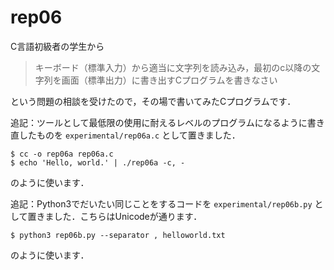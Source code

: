 # rep06

C言語初級者の学生から

> キーボード（標準入力）から適当に文字列を読み込み，最初のc以降の文字列を画面（標準出力）に書き出すCプログラムを書きなさい

という問題の相談を受けたので，その場で書いてみたCプログラムです．

追記：ツールとして最低限の使用に耐えるレベルのプログラムになるように書き直したものを `experimental/rep06a.c` として置きました．

```
$ cc -o rep06a rep06a.c
$ echo 'Hello, world.' | ./rep06a -c, -
```

のように使います．

追記：Python3でだいたい同じことをするコードを `experimental/rep06b.py` として置きました．こちらはUnicodeが通ります．

```
$ python3 rep06b.py --separator , helloworld.txt
```

のように使います．
